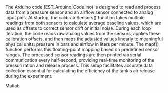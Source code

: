 The Arduino code (EST_Arduino_Code.ino) is designed to read and process data from a pressure sensor and an airflow sensor connected to analog input pins. At startup, the calibrateSensors() function takes multiple readings from both sensors to calculate average baseline values, which are used as offsets to correct sensor drift or initial noise. During each loop iteration, the code reads raw analog values from the sensors, applies these calibration offsets, and then maps the adjusted values linearly to meaningful physical units: pressure in bars and airflow in liters per minute. The mapf() function performs this floating-point mapping based on predefined sensor ranges. The processed sensor readings are then printed via serial communication every half-second, providing real-time monitoring of the pressurization and release process. This setup facilitates accurate data collection essential for calculating the efficiency of the tank's air release during the experiment.

Matlab
